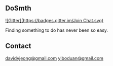 DoSmth
------

[![Gitter](https://badges.gitter.im/Join Chat.svg)](https://gitter.im/davidyjeong/dosmth?utm_source=badge&utm_medium=badge&utm_campaign=pr-badge&utm_content=badge)

Finding something to do has never been so easy.

Contact
-------
davidyjeong@gmail.com
yiboduan@gmail.com